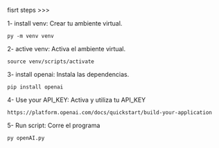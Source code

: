 fisrt steps >>>

1- install venv: Crear tu ambiente virtual.
    
    py -m venv venv
    
2- active venv: Activa el ambiente virtual.
    
    source venv/scripts/activate

3- install openai: Instala las dependencias.
    
    pip install openai

4- Use your API_KEY: Activa y utiliza tu API_KEY
    
    https://platform.openai.com/docs/quickstart/build-your-application

5- Run script: Corre el programa
    
    py openAI.py